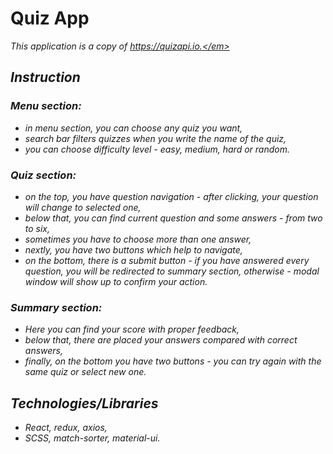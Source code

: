 # Quiz App

<em>This application is a copy of https://quizapi.io.</em>

## Instruction

### Menu section:

<ul>
    <li>in menu section, you can choose any quiz you want,</li>
    <li>search bar filters quizzes when you write the name of the quiz,</li>
    <li>you can choose difficulty level - easy, medium, hard or random.</li>
</ul>

### Quiz section:

<ul>
    <li>on the top, you have question navigation - after clicking, your question will change to selected one,</li>
    <li>below that, you can find current question and some answers - from two to six,</li>
    <li>sometimes you have to choose more than one answer,</li>
    <li>nextly, you have two buttons which help to navigate,</li>
    <li>on the bottom, there is a submit button - if you have answered every question, you will be redirected to summary section, otherwise - modal window will show up to confirm your action.</li>
</ul>

### Summary section:

<ul>
    <li>Here you can find your score with proper feedback,</li>
    <li>below that, there are placed your answers compared with correct answers,</li>
    <li>finally, on the bottom you have two buttons - you can try again with the same quiz or select new one.</li>
</ul>

## Technologies/Libraries

<ul>
    <li>React, redux, axios,</li>
    <li>SCSS, match-sorter, material-ui.</li>
</ul>
